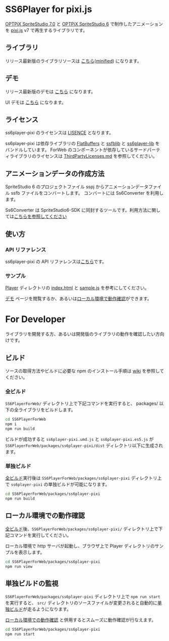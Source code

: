 # SS6Player for pixi.js

[OPTPiX SpriteStudio 7.0](https://www.webtech.co.jp/help/ja/spritestudio7/download/) と [OPTPiX SpriteStudio 6](https://www.webtech.co.jp/help/ja/spritestudio/download/) で制作したアニメーションを [pixi.js](https://www.pixijs.com/) v7 で再生するライブラリです。

## ライブラリ

リリース最新版のライブラリソースは [こちら](https://spritestudio.github.io/SS6PlayerForWeb/Player/ss6player-pixi.umd.js)([minified](https://spritestudio.github.io/SS6PlayerForWeb/Player/ss6player-pixi.min.js)) になります。

## デモ

リリース最新版のデモは [こちら](https://spritestudio.github.io/SS6PlayerForWeb/Player/index.html) になります。

UI デモは [こちら](https://spritestudio.github.io/SS6PlayerForWeb/ui-examples/index.html) になります。

## ライセンス
ss6player-pixi のライセンスは [LISENCE](../../LICENSE) となります。

ss6player-pixi は依存ライブラリの [FlatBuffers](https://google.github.io/flatbuffers/) と [ssfblib](../ssfblib) と [ss6player-lib](../ss6player-lib) をバンドルしています。
ForWeb のコンポーネントが依存しているサードパーティライブラリのライセンスは [ThirdPartyLicenses.md](../../ThirdPartyLicenses.md) を参照してください。

## アニメーションデータの作成方法

SpriteStudio 6 のプロジェクトファイル sspj からアニメーションデータファイル ssfb ファイルをコンバートします。 コンバートには Ss6Converter を利用します。

Ss6Converter は SpriteStudio6-SDK に同封するツールです。利用方法に関しては[こちらを参照してください](https://github.com/SpriteStudio/SpriteStudio6-SDK/wiki/%E3%82%B3%E3%83%B3%E3%83%90%E3%83%BC%E3%82%BF%E3%81%AE%E4%BD%BF%E3%81%84%E6%96%B9)

## 使い方

### API リファレンス

ss6player-pixi の API リファレンスは[こちら](https://spritestudio.github.io/SS6PlayerForWeb/ss6player_pixi_api/index.html)です。

### サンプル

[Player](./Player/) ディレクトリの [index.html](./Player/index.html) と [sample.js](./Player/sample.js) を参考にしてください。

[デモ](#デモ) ページを閲覧するか、あるいは[ローカル環境で動作確認](#ローカル環境での動作確認)ができます。


# For Developer

ライブラリを開発する方、あるいは開発版のライブラリの動作を確認したい方向けです。

## ビルド

ソースの取得方法やビルドに必要な npm のインストール手順は [wiki](https://github.com/SpriteStudio/SS6PlayerForWeb/wiki) を参照してください。

### 全ビルド

`SS6PlayerForWeb/` ディレクトリ上で下記コマンドを実行すると、 packages/ 以下の全ライブラリをビルドします。

```bash
cd SS6PlayerForWeb
npm i
npm run build
```

ビルドが成功すると `ss6player-pixi.umd.js` と `ss6player-pixi.es5.js` が `SS6PlayerForWeb/packages/ss6player-pixi/dist` ディレクトリ以下に生成されます。

### 単独ビルド

[全ビルド](#全ビルド)実行後は `SS6PlayerForWeb/packages/ss6player-pixi` ディレクトリ上で `ss6player-pixi` の単独ビルドが可能になります。

```bash
cd SS6PlayerForWeb/packages/ss6player-pixi
npm run build
```

## ローカル環境での動作確認

[全ビルド](#全ビルド)後、`SS6PlayerForWeb/packages/ss6player-pixi/` ディレクトリ上で下記コマンドを実行してください。

ローカル環境で http サーバが起動し、ブラウザ上で Player ディレクトリのサンプルを表示します。

```bash
cd SS6PlayerForWeb/packages/ss6player-pixi
npm run view
```

## 単独ビルドの監視

`SS6PlayerForWeb/packages/ss6player-pixi` ディレクトリ上で `npm run start` を実行すると、 `src/` ディレクトリのソースファイルが変更されると自動的に[単独ビルド](#単独ビルド)が走るようになります。 

[ローカル環境での動作確認](#ローカル環境での動作確認) と併用するとスムーズに動作確認が行なえます。

```bash
cd SS6PlayerForWeb/packages/ss6player-pixi
npm run start
```

